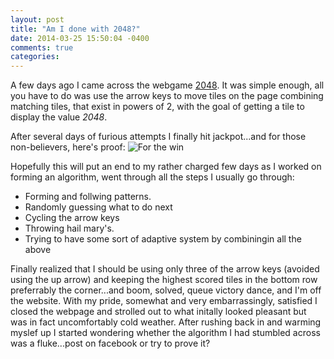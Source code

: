 ```yaml
---
layout: post
title: "Am I done with 2048?"
date: 2014-03-25 15:50:04 -0400
comments: true
categories:
---
```


A few days ago I came across the webgame [2048](http://gabrielecirulli.github.io/2048). It was simple enough, all you have to do was use the arrow keys to move tiles on the page combining matching tiles, that exist in powers of 2, with the goal of getting a tile to display the value *2048*.

After several days of furious attempts I finally hit jackpot...and for those non-believers, here's proof:
![For the win](/images/2048.png "and I finally win....but do I really win?")

Hopefully this will put an end to my rather charged few days as I worked on forming an algorithm, went through all the steps I usually go through:

- Forming and follwing patterns.
- Randomly guessing what to do next
- Cycling the arrow keys
- Throwing hail mary's.
- Trying to have some sort of adaptive system by combiningin all the above

Finally realized that I should be using only three of the arrow keys (avoided using the up arrow) and keeping the highest scored tiles in the bottom row preferrably the corner...and boom, solved, queue victory dance, and I'm off the website. With my pride, somewhat and very embarrassingly, satisfied I closed the webpage and strolled out to what initally looked pleasant but was in fact uncomfortably cold weather. After rushing back in and warming myslef up I started wondering whether the algorithm I had stumbled across was a fluke...post on facebook or try to prove it?

